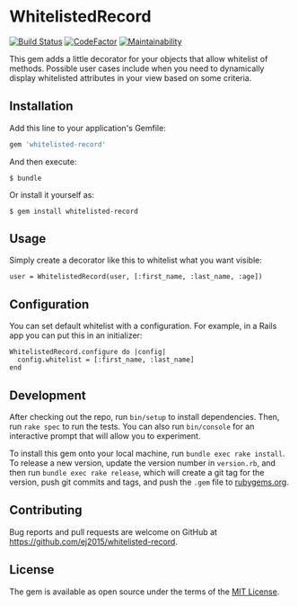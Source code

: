 # WhitelistedRecord
[![Build Status](https://travis-ci.org/ej2015/whitelisted-record.svg?branch=master)](https://travis-ci.org/ej2015/whitelisted-record)
[![CodeFactor](https://www.codefactor.io/repository/github/ej2015/whitelisted-record/badge)](https://www.codefactor.io/repository/github/ej2015/whitelisted-record)
[![Maintainability](https://api.codeclimate.com/v1/badges/bba5f2507a29312c2680/maintainability)](https://codeclimate.com/github/ej2015/whitelisted-record/maintainability)

This gem adds a little decorator for your objects that allow whitelist of methods. Possible user cases include when you need to dynamically display whitelisted attributes in your view based on some criteria.

## Installation

Add this line to your application's Gemfile:

```ruby
gem 'whitelisted-record'
```

And then execute:

    $ bundle

Or install it yourself as:

    $ gem install whitelisted-record

## Usage
Simply create a decorator like this to whitelist what you want visible:
```
user = WhitelistedRecord(user, [:first_name, :last_name, :age])
```

## Configuration
You can set default whitelist with a configuration. For example, in a Rails app you can put this in an initializer:
```
WhitelistedRecord.configure do |config|
  config.whitelist = [:first_name, :last_name]
end
```

## Development

After checking out the repo, run `bin/setup` to install dependencies. Then, run `rake spec` to run the tests. You can also run `bin/console` for an interactive prompt that will allow you to experiment.

To install this gem onto your local machine, run `bundle exec rake install`. To release a new version, update the version number in `version.rb`, and then run `bundle exec rake release`, which will create a git tag for the version, push git commits and tags, and push the `.gem` file to [rubygems.org](https://rubygems.org).

## Contributing

Bug reports and pull requests are welcome on GitHub at https://github.com/ej2015/whitelisted-record.


## License

The gem is available as open source under the terms of the [MIT License](http://opensource.org/licenses/MIT).

